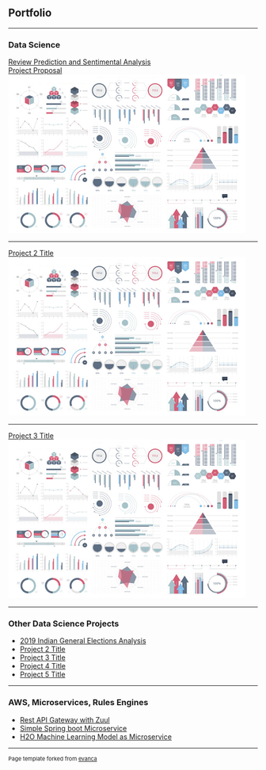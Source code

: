 ## Portfolio

---

### Data Science 

[Review Prediction and Sentimental Analysis](https://github.com/abhigyanmisra/dsc680/blob/master/Project1/Readme.md)
<br>
[Project Proposal](https://github.com/abhigyanmisra/dsc680/blob/master/Project1/Proposal%20-%20Review%20Prediction%20and%20Sentimental%20Analysis.docx)
<img src="images/dummy_thumbnail.jpg?raw=true"/>


---
[Project 2 Title](/pdf/sample_presentation.pdf)
<img src="images/dummy_thumbnail.jpg?raw=true"/>

---
[Project 3 Title](http://example.com/)
<img src="images/dummy_thumbnail.jpg?raw=true"/>

---
### Other Data Science Projects

- [2019 Indian General Elections Analysis](http://example.com/)
- [Project 2 Title](http://example.com/)
- [Project 3 Title](http://example.com/)
- [Project 4 Title](http://example.com/)
- [Project 5 Title](http://example.com/)

---

### AWS, Microservices, Rules Engines
- [Rest API Gateway with Zuul](http://example.com/)
- [Simple Spring boot Microservice](http://example.com/)
- [H2O Machine Learning Model as Microservice](http://example.com/)

---
<p style="font-size:11px">Page template forked from <a href="https://github.com/evanca/quick-portfolio">evanca</a></p>
<!-- Remove above link if you don't want to attibute -->
